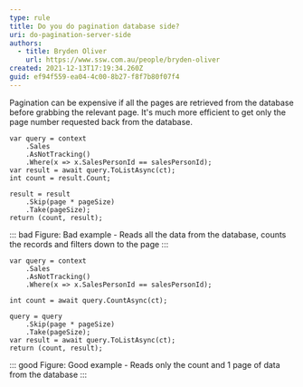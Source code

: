 ```yaml
---
type: rule
title: Do you do pagination database side?
uri: do-pagination-server-side
authors:
  - title: Bryden Oliver
    url: https://www.ssw.com.au/people/bryden-oliver
created: 2021-12-13T17:19:34.260Z
guid: ef94f559-ea04-4c00-8b27-f8f7b80f07f4
---
```

Pagination can be expensive if all the pages are retrieved from the database before grabbing the relevant page. It's much more efficient to get only the page number requested back from the database.

<!--endintro-->

```
var query = context
    .Sales
    .AsNotTracking()
    .Where(x => x.SalesPersonId == salesPersonId);
var result = await query.ToListAsync(ct);
int count = result.Count;

result = result
    .Skip(page * pageSize)
    .Take(pageSize);
return (count, result);
```

::: bad
Figure: Bad example - Reads all the data from the database, counts the records and filters down to the page
:::

```
var query = context
    .Sales
    .AsNotTracking()
    .Where(x => x.SalesPersonId == salesPersonId);

int count = await query.CountAsync(ct);

query = query
    .Skip(page * pageSize)
    .Take(pageSize);
var result = await query.ToListAsync(ct);    
return (count, result);
```

::: good
Figure: Good example - Reads only the count and 1 page of data from the database
:::